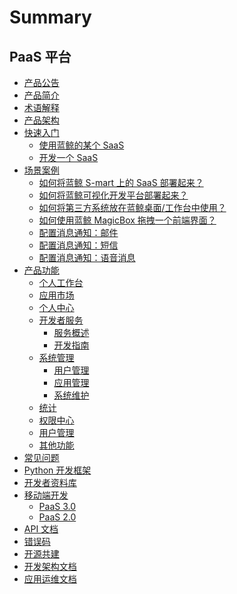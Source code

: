 # Summary

## PaaS 平台
* [产品公告](../ReleaseNotes/ReleaseNotes.md)
* [产品简介](UserGuide/Overview/README.md)
* [术语解释](UserGuide/Term/Term.md)
* [产品架构](UserGuide/ProductArchitecture/Architecture.md)
* [快速入门]()
    * [使用蓝鲸的某个 SaaS](UserGuide/QuickStart/UsingSaaS.md)
    * [开发一个 SaaS](UserGuide/QuickStart/PaaS3DevelopAPP.md)
* [场景案例]()
    * [如何将蓝鲸 S-mart 上的 SaaS 部署起来？](UserGuide/UserCase/PaaS3/SaaSDeployment.md)
    * [如何将蓝鲸可视化开发平台部署起来？](UserGuide/UserCase/PaaS3/LesscodeDeployment.md)
    * [如何将第三方系统放在蓝鲸桌面/工作台中使用？](UserGuide/UserCase/PaaS3/ThirdParty.md)
    * [如何使用蓝鲸 MagicBox 拖拽一个前端界面？](UserGuide/UserCase/MagicBox.md)
    * [配置消息通知：邮件](UserGuide/UserCase/send_mail.md)
    * [配置消息通知：短信](UserGuide/UserCase/send_sms.md)
    * [配置消息通知：语音消息](UserGuide/UserCase/send_voice_msg.md)
* [产品功能]()
    * [个人工作台](UserGuide/ProductFeatures/PersonalWorkbenchEE.md)
    * [应用市场](UserGuide/ProductFeatures/DockMarket.md)
    * [个人中心](UserGuide/ProductFeatures/DockPersonalCenter.md)
    * [开发者服务]()
        * [服务概述](UserGuide/ProductFeatures/DevelopService/DevServicesInfoEE.md)
        * [开发指南](UserGuide/ProductFeatures/DevelopService/PaaS3/DevGuide.md)
    * [系统管理]()
        * [用户管理](UserGuide/ProductFeatures/SystemManagement/UserManageEE.md)
        * [应用管理](UserGuide/ProductFeatures/SystemManagement/PaaS3/SaaSManage.md)
        * [系统维护](UserGuide/ProductFeatures/SystemManagement/PaaS3/SysOps.md)
    * [统计](UserGuide/ProductFeatures/DockStatistics.md)
    * [权限中心](UserGuide/ProductFeatures/DockIAM.md)
    * [用户管理](UserGuide/ProductFeatures/DockUserManage.md)
    * [其他功能](UserGuide/ProductFeatures/AdvancedFeature.md)
* [常见问题](UserGuide/FAQ/FAQ.md)
* [Python 开发框架](../DevelopTools/SaaSGuide/SUMMARY.md)
* [开发者资料库](../DevelopTools/BaseGuide/SUMMARY.md)
* [移动端开发]()
    * [PaaS 3.0](../DevelopTools/MobileGuide/Mobile_development_v3.md)
    * [PaaS 2.0](../DevelopTools/MobileGuide/Mobile_development_v2.md)
* [API 文档](APIDocs/README.md)
* [错误码](../ErrorCode/paas.md)
* [开源共建](https://github.com/TencentBlueKing/blueking-paas)
* [开发架构文档](Architecture/SUMMARY.md)
* [应用运维文档](Operation/SUMMARY.md)

 